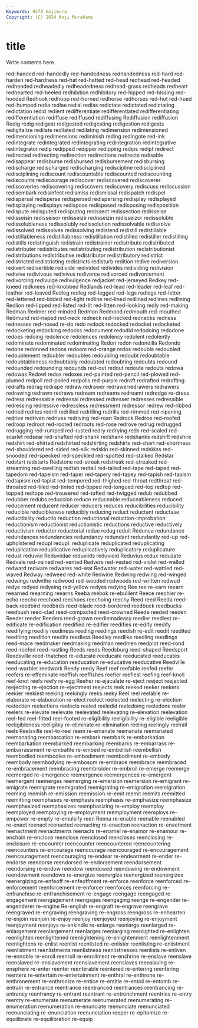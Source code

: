 ```yaml
---
Keywords: 9470 kojimura
Copyright: (C) 2024 Koji Murakami
---
```


# title

Write contents here.



red-handed
red-handedly red-handedness redhandedness red-hard red-harden red-hardness red-hat red-hatted red-head redhead
red-headed redheaded redheadedly redheadedness redhead-grass redheads redheart redhearted red-heeled redhibition
redhibitory red-hipped red-hissing red-hooded Redhook redhoop red-horned redhorse redhorses red-hot
red-hued red-humped redia rediae redial redias redictate redictated redictating redictation
redid redient redifferentiate redifferentiated redifferentiating redifferentiation rediffuse rediffused rediffusing Rediffusion
rediffusion Redig redig redigest redigested redigesting redigestion redigests redigitalize redilate
redilated redilating redimension redimensioned redimensioning redimensions rediminish reding redingote red-ink
redintegrate redintegrated redintegrating redintegration redintegrative redintegrator redip redipped redipper redipping
redips redipt redirect redirected redirecting redirection redirections redirects redisable redisappear
redisburse redisbursed redisbursement redisbursing redischarge redischarged redischarging rediscipline redisciplined redisciplining
rediscount rediscountable rediscounted rediscounting rediscounts rediscourage rediscover rediscovered rediscoverer rediscoveries
rediscovering rediscovers rediscovery rediscuss rediscussion redisembark redisinfect redismiss redismissal redispatch
redispel redispersal redisperse redispersed redispersing redisplay redisplayed redisplaying redisplays redispose
redisposed redisposing redisposition redispute redisputed redisputing redissect redissection redisseise redisseisin
redisseisor redisseize redisseizin redisseizor redissoluble redissolubleness redissolubly redissolution redissolvable redissolve
redissolved redissolves redissolving redistend redistill redistillable redistillableness redistillabness redistillation redistilled
redistiller redistilling redistills redistinguish redistrain redistrainer redistribute redistributed redistributer redistributes
redistributing redistribution redistributionist redistributions redistributive redistributor redistributory redistrict redistricted redistricting
redistricts redisturb redition redive rediversion redivert redivertible redivide redivided redivides
redividing redivision redivive redivivous redivivus redivorce redivorced redivorcement redivorcing redivulge
redivulgence redjacket red-jerseyed Redkey red-kneed redknees red-knobbed Redlands red-lead red-leader
red-leaf red-leather red-leaved Redleg redleg red-legged red-legs redlegs red-letter red-lettered
red-lidded red-light redline red-lined redlined redlines redlining Redlion red-lipped red-listed
red-lit red-litten red-looking redly red-making Redman Redmer red-minded Redmon Redmond
redmouth red-mouthed Redmund red-naped red-neck redneck red-necked rednecks redness rednesses
red-nosed re-do redo redock redocked redocket redocketed redocketing redocking redocks
redocument redodid redodoing redodone redoes redoing redolence redolences redolency redolent
redolently redominate redominated redominating Redon redon redondilla Redondo redone redonned
redons redoom red-orange redos redouble redoubled redoublement redoubler redoubles redoubling
redoubt redoubtable redoubtableness redoubtably redoubted redoubting redoubts redound redounded redounding
redounds red-out redout redoute redouts redowa redowas Redowl redox redoxes
red-painted red-pencil red-plowed red-plumed redpoll red-polled redpolls red-purple redraft redrafted
redrafting redrafts redrag redrape redraw redrawer redrawerredrawers redrawers redrawing redrawn
redraws redream redreams redreamt redredge re-dress redress redressable redressal redressed
redresser redresses redressible redressing redressive redressless redressment redressor redrew red-ribbed
redried redries redrill redrilled redrilling redrills red-rimmed red-ripening redrive redriven
redrives redriving red-roan Redrock Redroe red-roofed redroop redroot red-rooted redroots
red-rose redrove redrug redrugged redrugging red-rumped red-rusted redry redrying reds
red-scaled red-scarlet redsear red-shafted red-shank redshank redshanks redshift redshire redshirt
red-shirted redshirted redshirting redshirts red-short red-shortness red-shouldered red-sided red-silk redskin
red-skinned redskins red-snooded red-specked red-speckled red-spotted red-stalked Redstar redstart redstarts
Redstone red-streak redstreak red-streaked red-streaming red-swelling redtab redtail red-tailed red-tape
red-taped red-tapedom red-tapeism red-taper red-tapery red-tapey red-tapish red-tapism redtapism red-tapist
red-tempered red-thighed red-throat redthroat red-throated red-tiled red-tinted red-tipped red-tongued red-top
redtop red-topped redtops red-trousered red-tufted red-twigged redub redubbed redubber redubs
reduccion reduce reduceable reduceableness reduced reducement reducent reducer reducers reduces
reducibilities reducibility reducible reducibleness reducibly reducing reduct reductant reductase reductibility
reductio reduction reductional reduction-improbation reductionism reductionist reductionistic reductions reductive reductively
reductivism reductor reductorial redue redug reduit Redunca redundance redundances redundancies
redundancy redundant redundantly red-up red-upholstered redupl redupl. reduplicate reduplicated reduplicating
reduplication reduplicative reduplicatively reduplicatory reduplicature redust reduviid Reduviidae reduviids reduvioid
Reduvius redux reduzate Redvale red-veined red-vented Redvers red-vested red-violet red-walled
redward redware redwares red-wat Redwater red-water red-wattled red-waved Redway redweed
red-white Redwine Redwing redwing red-winged redwings redwithe redwood red-wooded redwoods
red-written redwud redye redyed redyeing red-yellow redyes redying Ree ree
re-earn reearn reearned reearning reearns Reeba reebok re-ebullient Reece reechier
re-echo reecho reechoed reechoes reechoing reechy Reed reed Reeda reed-back
reedbird reedbirds reed-blade reed-bordered reedbuck reedbucks reedbush reed-clad reed-compacted reed-crowned
Reede reeded reeden Reeder reeder Reeders reed-grown reediemadeasy reedier reediest
re-edificate re-edification reedified re-edifier reedifies re-edify reedify reedifying reedily reediness
reeding reedings reedish re-edit reedit reedited reediting reedition reedits reedless
Reedley reedlike reedling reedlings reed-mace reedmaker reedmaking reedman reedmen reedplot
reed-rond reed-roofed reed-rustling Reeds reeds Reedsburg reed-shaped Reedsport Reedsville reed-thatched
re-educate reeducate reeducated reeducates reeducating re-education reeducation re-educative reeducative Reedville
reed-warbler reedwork Reedy reedy Reef reef reefable reefed reefer reefers
re-effeminate reeffish reeffishes reefier reefiest reefing reef-knoll reef-knot reefs reefy
re-egg Reeher re-ejaculate re-eject reeject reejected reejecting re-ejection re-ejectment reejects
reek reeked reeker reekers reekier reekiest reeking reekingly reeks reeky
Reel reel reelable re-elaborate re-elaboration re-elect reelect reelected reelecting re-election
reelection reelections reelects reeled reeledid reeledoing reeledone reeler reelers re-elevate
reelevate reelevated reelevating re-elevation reelevation reel-fed reel-fitted reel-footed re-eligibility reeligibility
re-eligible reeligible reeligibleness reeligibly re-eliminate re-elimination reeling reelingly reelrall reels
Reelsville reel-to-reel reem re-emanate reemanate reemanated reemanating reembarcation re-embark reembark
re-embarkation reembarkation reembarked reembarking reembarks re-embarrass re-embarrassment re-embattle re-embed re-embellish
reembellish reembodied reembodies re-embodiment reembodiment re-embody reembody reembodying re-embosom re-embrace
reembrace reembraced re-embracement reembracing reembroider re-embroil re-emerge reemerge reemerged re-emergence
reemergence reemergences re-emergent reemergent reemerges reemerging re-emersion reemersion re-emigrant re-emigrate
reemigrate reemigrated reemigrating re-emigration reemigration reeming reemish re-emission reemission re-emit
reemit reemits reemitted reemitting reemphases re-emphasis reemphasis re-emphasize reemphasize reemphasized
reemphasizes reemphasizing re-employ reemploy reemployed reemploying re-employment reemployment reemploys re-empower
re-empty re-emulsify reen Reena re-enable reenable reenabled re-enact reenact reenacted
reenacting re-enaction reenaction re-enactment reenactment reenactments reenacts re-enamel re-enamor re-enamour
re-enchain re-enclose reenclose reenclosed reencloses reenclosing re-enclosure re-encounter reencounter reencountered
reencountering reencounters re-encourage reencourage reencouraged re-encouragement reencouragement reencouraging re-endear re-endearment
re-ender re-endorse reendorse reendorsed re-endorsement reendorsement reendorsing re-endow reendow reendowed
reendowing re-endowment reendowment reendows re-energize reenergize reenergized reenergizes reenergizing re-enfeoff
re-enfeoffment re-enforce reenforce reenforced re-enforcement reenforcement re-enforcer reenforces reenforcing re-enfranchise
re-enfranchisement re-engage reengage reengaged re-engagement reengagement reengages reengaging reenge re-engender
re-engenderer re-engine Re-english re-engraft re-engrave reengrave reengraved re-engraving reengraving re-engross
reengross re-enhearten re-enjoin reenjoin re-enjoy reenjoy reenjoyed reenjoying re-enjoyment reenjoyment
reenjoys re-enkindle re-enlarge reenlarge reenlarged re-enlargement reenlargement reenlarges reenlarging reenlighted
re-enlighten reenlighten reenlightened reenlightening re-enlightenment reenlightenment reenlightens re-enlist reenlist reenlisted
re-enlister reenlisting re-enlistment reenlistment reenlistments reenlistness reenlistnesses reenlists re-enliven re-ennoble
re-enroll reenroll re-enrollment re-enshrine re-enslave reenslave reenslaved re-enslavement reenslavement reenslaves
reenslaving re-ensphere re-enter reenter reenterable reentered re-entering reentering reenters re-entertain
re-entertainment re-enthral re-enthrone re-enthronement re-enthronize re-entice re-entitle re-entoil re-entomb re-entrain
re-entrance reentrance reentranced reentrances reentrancing re-entrancy reentrancy re-entrant reentrant re-entrenchment
reentries re-entry reentry re-enumerate reenumerate reenumerated reenumerating re-enumeration reenumeration re-enunciate
reenunciate reenunciated reenunciating re-enunciation reenunciation reeper re-epitomize re-equilibrate re-equilibration re-equip
